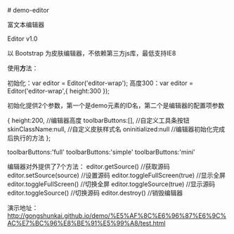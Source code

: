 ﻿<p># demo-editor</p>
<p>富文本编辑器
  
  Editor v1.0</p>
<p>以 Bootstrap 为皮肤编辑器，不依赖第三方js库，最低支持IE8</p>
<p>使用<strong>方</strong>法：</p>
<p>初始化：var editor = Editor('editor-wrap');
  高度300：var editor = Editor('editor-wrap',{ height:300 });
  
  初始化提供2个参数，第一个是demo元素的ID名，第二个是编辑器的配置项参数
  
  {
  height:200, //编辑器高度
  toolbarButtons:[], //自定义工具条按钮
  skinClassName:null, //自定义皮肤样式名
  oninitialized:null //编辑器初始化完成后执行的方法
  };
  
  toolbarButtons:'full'
  toolbarButtons:'simple'
  toolbarButtons:'mini'
  
  编辑器对外提供了7个方法：
  editor.getSource() //获取源码
  editor.setSource(source) //设置源码
  editor.toggleFullScreen(true) //显示全屏
  editor.toggleFullScreen() //切换全屏
  editor.toggleSource(true) //显示源码
  editor.toggleSource() //切换源码
  editor.destroy() //销毁编辑器
  
  
  演示地址：<a href="http://gongshunkai.github.io/demo/%E5%AF%8C%E6%96%87%E6%9C%AC%E7%BC%96%E8%BE%91%E5%99%A8/test.html">http://gongshunkai.github.io/demo/%E5%AF%8C%E6%96%87%E6%9C%AC%E7%BC%96%E8%BE%91%E5%99%A8/test.html</a>
  
</p>